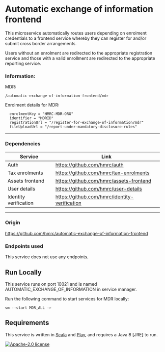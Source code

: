 
# Automatic exchange of information frontend

This microservice automatically routes users depending on enrolment credentials to a frontend service whereby they can register for and/or submit cross border arrangements.

Users without an enrolment are redirected to the appropriate registration service and those with a valid enrollment are redirected to the appropriate reporting service.
### Information:

MDR:

    /automatic-exchange-of-information-frontend/mdr

Enrolment details for MDR: 

      enrolmentKey = "HMRC-MDR-ORG"  
      identifier = "MDRID"  
      registrationUrl = "/register-for-exchange-of-information/mdr"
      fileUploadUrl = "/report-under-mandatory-disclosure-rules"

---

### Dependencies

| Service                | Link |
|------------------------|------|
| Auth                   |https://github.com/hmrc/auth    |
| Tax enrolments         |https://github.com/hmrc/tax-enrolments    |
| Assets frontend        |https://github.com/hmrc/assets-frontend      |
| User details           |https://github.com/hmrc/user-details      |
| Identity verification  |https://github.com/hmrc/identity-verification      |


---

### Origin

https://github.com/hmrc/automatic-exchange-of-information-frontend

### Endpoints used

This service does not use any endpoints.

## Run Locally

This service runs on port 10021 and is named AUTOMATIC_EXCHANGE_OF_INFORMATION in service manager. 

Run the following command to start services for MDR locally:

    sm --start MDR_ALL -r


## Requirements

This service is written in [Scala](http://www.scala-lang.org/) and [Play](http://playframework.com/), and requires a Java 8 [JRE] to run.

[![Apache-2.0 license](http://img.shields.io/badge/license-Apache-brightgreen.svg)](http://www.apache.org/licenses/LICENSE-2.0.html)
